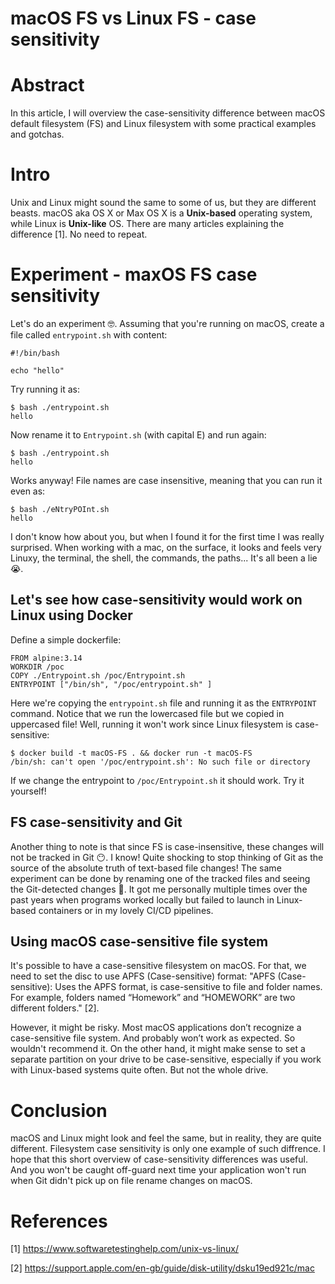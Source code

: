 # macOS FS vs Linux FS - case sensitivity

# Abstract

In this article, I will overview the case-sensitivity difference between macOS default filesystem (FS) and Linux filesystem with some practical examples and gotchas.

# Intro
Unix and Linux might sound the same to some of us, but they are different beasts. 
macOS aka OS X or Max OS X is a **Unix-based** operating system, while Linux is **Unix-like** OS. There are many articles explaining the difference [1]. No need to repeat. 

# Experiment - maxOS FS case sensitivity

Let's do an experiment 🤓. 
Assuming that you're running on macOS, create a file called `entrypoint.sh` with content:
```
#!/bin/bash

echo "hello"
```
Try running it as:
```shell
$ bash ./entrypoint.sh
hello
```

Now rename it to `Entrypoint.sh` (with capital E) and run again:
```shell
$ bash ./entrypoint.sh
hello
```
Works anyway! File names are case insensitive, meaning that you can run it even as:
```shell
$ bash ./eNtryPOInt.sh
hello
```

I don't know how about you, but when I found it for the first time I was really surprised. 
When working with a mac, on the surface, it looks and feels very Linuxy, the terminal, the shell, the commands, the paths... It's all been a lie 😭.

## Let's see how case-sensitivity would work on Linux using Docker
Define a simple dockerfile:
```docker
FROM alpine:3.14
WORKDIR /poc
COPY ./Entrypoint.sh /poc/Entrypoint.sh
ENTRYPOINT ["/bin/sh", "/poc/entrypoint.sh" ]
```
Here we're copying the `entrypoint.sh` file and running it as the `ENTRYPOINT` command. Notice that we run the lowercased file but we copied in uppercased file!
Well, running it won't work since Linux filesystem is case-sensitive:
```shell
$ docker build -t macOS-FS . && docker run -t macOS-FS
/bin/sh: can't open '/poc/entrypoint.sh': No such file or directory
```
If we change the entrypoint to `/poc/Entrypoint.sh` it should work. Try it yourself!


## FS case-sensitivity and Git

Another thing to note is that since FS is case-insensitive, these changes will not be tracked in Git 😶. I know! Quite shocking to stop thinking of Git as the source of the absolute truth of text-based file changes! The same experiment can be done by renaming one of the tracked files and seeing the Git-detected changes 🤯. It got me personally multiple times over the past years when programs worked locally but failed to launch in Linux-based containers or in my lovely CI/CD pipelines.

## Using macOS case-sensitive file system
It's possible to have a case-sensitive filesystem on macOS. For that, we need to set the disc to use APFS (Case-sensitive) format:
"APFS (Case-sensitive): Uses the APFS format, is case-sensitive to file and folder names. For example, folders named “Homework” and “HOMEWORK” are two different folders." [2].

However, it might be risky. Most macOS applications don’t recognize a case-sensitive file system. And probably won’t work as expected. So wouldn't recommend it. On the other hand, it might make sense to set a separate partition on your drive to be case-sensitive, especially if you work with Linux-based systems quite often. But not the whole drive.

# Conclusion
macOS and Linux might look and feel the same, but in reality, they are quite different. Filesystem case sensitivity is only one example of such diffrence.
I hope that this short overview of case-sensitivity differences was useful. And you won't be caught off-guard next time your application won't run when Git didn't pick up on file rename changes on macOS.

# References

[1] https://www.softwaretestinghelp.com/unix-vs-linux/

[2] https://support.apple.com/en-gb/guide/disk-utility/dsku19ed921c/mac